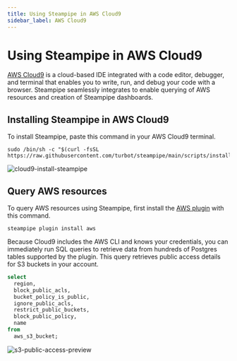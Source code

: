 ```yaml
---
title: Using Steampipe in AWS Cloud9
sidebar_label: AWS Cloud9
---
```

# Using Steampipe in AWS Cloud9

[AWS Cloud9](https://aws.amazon.com/cloud9/) is a cloud-based IDE integrated with a code editor, debugger, and terminal that enables you to write, run, and debug your code with a browser. Steampipe seamlessly integrates to enable querying of AWS resources and creation of Steampipe dashboards.

## Installing Steampipe in AWS Cloud9

To install Steampipe, paste this command in your AWS Cloud9 terminal.

```
sudo /bin/sh -c "$(curl -fsSL https://raw.githubusercontent.com/turbot/steampipe/main/scripts/install.sh)"
```

<div style={{"marginBottom":"2em","borderWidth":"thin", "borderStyle":"solid", "borderColor":"lightgray", "padding":"20px", "width":"100%"}}>
<img alt="cloud9-install-steampipe" src="/ci-cd-pipelines/cloud9-install-steampipe.png" />
</div>

## Query AWS resources

To query AWS resources using Steampipe, first install the [AWS plugin](https://hub.steampipe.io/plugins/turbot/aws) with this command.

```
steampipe plugin install aws
```

Because Cloud9 includes the AWS CLI and knows your credentials, you can immediately run SQL queries to retrieve data from hundreds of Postgres tables supported by the plugin. This query retrieves public access details for S3 buckets in your account.

```sql
select
  region,
  block_public_acls,
  bucket_policy_is_public,
  ignore_public_acls,
  restrict_public_buckets,
  block_public_policy,
  name
from
  aws_s3_bucket;
```

<div style={{"marginBottom":"2em","borderWidth":"thin", "borderStyle":"solid", "borderColor":"lightgray", "padding":"20px", "width":"100%"}}>
<img alt="s3-public-access-preview" src="/ci-cd-pipelines/cloud9-s3-public-access-preview.png" />
</div>